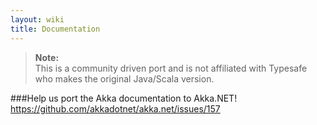 ```yaml
---
layout: wiki
title: Documentation
---
```

>**Note:**<br/>
>This is a community driven port and is not affiliated with Typesafe who makes the original Java/Scala version.

###Help us port the Akka documentation to Akka.NET!
https://github.com/akkadotnet/akka.net/issues/157

